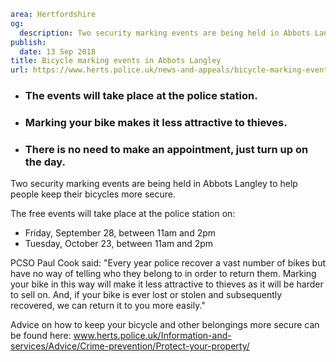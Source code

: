 ```yaml
area: Hertfordshire
og:
  description: Two security marking events are being held in Abbots Langley to help people keep their bicycles more secure.
publish:
  date: 13 Sep 2018
title: Bicycle marking events in Abbots Langley
url: https://www.herts.police.uk/news-and-appeals/bicycle-marking-events-in-abbots-langley1770c
```

* ### The events will take place at the police station.

 * ### Marking your bike makes it less attractive to thieves.

 * ### There is no need to make an appointment, just turn up on the day.

Two security marking events are being held in Abbots Langley to help people keep their bicycles more secure.

The free events will take place at the police station on:

 * Friday, September 28, between 11am and 2pm
 * Tuesday, October 23, between 11am and 2pm

PCSO Paul Cook said: "Every year police recover a vast number of bikes but have no way of telling who they belong to in order to return them. Marking your bike in this way will make it less attractive to thieves as it will be harder to sell on. And, if your bike is ever lost or stolen and subsequently recovered, we can return it to you more easily."

Advice on how to keep your bicycle and other belongings more secure can be found here: www.herts.police.uk/Information-and-services/Advice/Crime-prevention/Protect-your-property/
